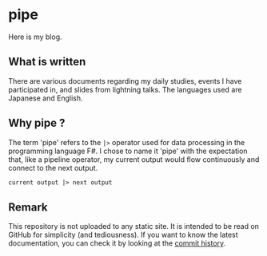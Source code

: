 # pipe

Here is my blog.

## What is written

There are various documents regarding my daily studies, events I have participated in, and slides from lightning talks. The languages used are Japanese and English.

## Why pipe ?

The term 'pipe' refers to the `|>` operator used for data processing in the programming language F#. I chose to name it 'pipe' with the expectation that, like a pipeline operator, my current output would flow continuously and connect to the next output.

```fs
current output |> next output
```

## Remark

This repository is not uploaded to any static site. It is intended to be read on GitHub for simplicity (and tediousness). If you want to know the latest documentation, you can check it by looking at the [commit history](https://github.com/shirakurak/pipe/commits/main).
